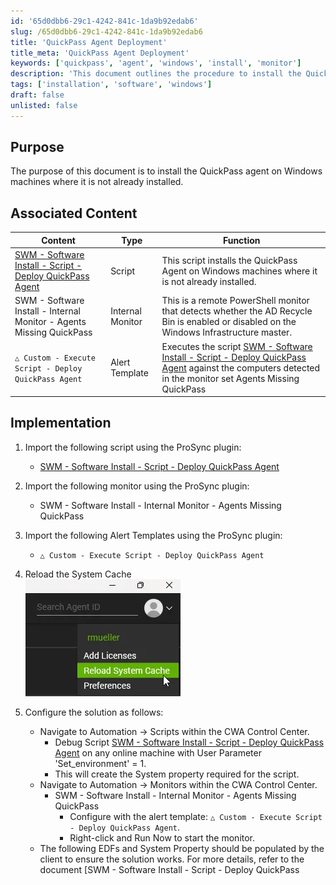 ```yaml
---
id: '65d0dbb6-29c1-4242-841c-1da9b92edab6'
slug: /65d0dbb6-29c1-4242-841c-1da9b92edab6
title: 'QuickPass Agent Deployment'
title_meta: 'QuickPass Agent Deployment'
keywords: ['quickpass', 'agent', 'windows', 'install', 'monitor']
description: 'This document outlines the procedure to install the QuickPass agent on Windows machines where it is not already installed. It includes associated content, implementation steps, and configuration details necessary for successful deployment.'
tags: ['installation', 'software', 'windows']
draft: false
unlisted: false
---
```


## Purpose

The purpose of this document is to install the QuickPass agent on Windows machines where it is not already installed.

## Associated Content

| Content                                                                                                | Type             | Function                                                                                                                                                                                              |
| ------------------------------------------------------------------------------------------------------ | ---------------- | ----------------------------------------------------------------------------------------------------------------------------------------------------------------------------------------------------- |
| [SWM - Software Install - Script - Deploy QuickPass Agent](/docs/ab838395-dc94-4ceb-986e-99d00b005198) | Script           | This script installs the QuickPass Agent on Windows machines where it is not already installed.                                                                                                       |
| SWM - Software Install - Internal Monitor - Agents Missing QuickPass                                   | Internal Monitor | This is a remote PowerShell monitor that detects whether the AD Recycle Bin is enabled or disabled on the Windows Infrastructure master.                                                              |
| `△ Custom - Execute Script - Deploy QuickPass Agent`                                                   | Alert Template   | Executes the script [SWM - Software Install - Script - Deploy QuickPass Agent](/docs/ab838395-dc94-4ceb-986e-99d00b005198) against the computers detected in the monitor set Agents Missing QuickPass |

## Implementation

1. Import the following script using the ProSync plugin:
   - [SWM - Software Install - Script - Deploy QuickPass Agent](/docs/ab838395-dc94-4ceb-986e-99d00b005198)

2. Import the following monitor using the ProSync plugin:
   - SWM - Software Install - Internal Monitor - Agents Missing QuickPass

3. Import the following Alert Templates using the ProSync plugin:
   - `△ Custom - Execute Script - Deploy QuickPass Agent`

4. Reload the System Cache  
   ![System Cache](../../static/img/docs/65d0dbb6-29c1-4242-841c-1da9b92edab6/image_1.webp)

5. Configure the solution as follows:
   - Navigate to Automation → Scripts within the CWA Control Center.
     - Debug Script [SWM - Software Install - Script - Deploy QuickPass Agent](/docs/ab838395-dc94-4ceb-986e-99d00b005198) on any online machine with User Parameter 'Set_environment' = 1.
     - This will create the System property required for the script.
   - Navigate to Automation → Monitors within the CWA Control Center.
     - SWM - Software Install - Internal Monitor - Agents Missing QuickPass
       - Configure with the alert template: `△ Custom - Execute Script - Deploy QuickPass Agent`.
       - Right-click and Run Now to start the monitor.
   - The following EDFs and System Property should be populated by the client to ensure the solution works. For more details, refer to the document [SWM - Software Install - Script - Deploy QuickPass
